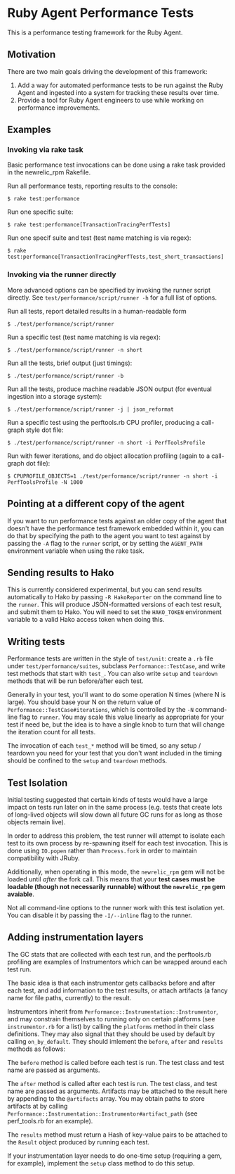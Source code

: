 # Ruby Agent Performance Tests

This is a performance testing framework for the Ruby Agent.

## Motivation

There are two main goals driving the development of this framework:

1. Add a way for automated performance tests to be run against the Ruby Agent
   and ingested into a system for tracking these results over time.
2. Provide a tool for Ruby Agent engineers to use while working on performance
   improvements.

## Examples

### Invoking via rake task

Basic performance test invocations can be done using a rake task provided in the
newrelic_rpm Rakefile.

Run all performance tests, reporting results to the console:

```
$ rake test:performance
```

Run one specific suite:

```
$ rake test:performance[TransactionTracingPerfTests]
```

Run one specif suite and test (test name matching is via regex):

```
$ rake test:performance[TransactionTracingPerfTests,test_short_transactions]
```

### Invoking via the runner directly

More advanced options can be specified by invoking the runner script directly.
See `test/performance/script/runner -h` for a full list of options.

Run all tests, report detailed results in a human-readable form

```
$ ./test/performance/script/runner
```

Run a specific test (test name matching is via regex):

```
$ ./test/performance/script/runner -n short
```

Run all the tests, brief output (just timings):

```
$ ./test/performance/script/runner -b
```

Run all the tests, produce machine readable JSON output (for eventual ingestion into a storage system):

```
$ ./test/performance/script/runner -j | json_reformat
```

Run a specific test using the perftools.rb CPU profiler, producing a call-graph style dot file:

```
$ ./test/performance/script/runner -n short -i PerfToolsProfile
```

Run with fewer iterations, and do object allocation profiling (again to a call-graph dot file):

```
$ CPUPROFILE_OBJECTS=1 ./test/performance/script/runner -n short -i PerfToolsProfile -N 1000
```

## Pointing at a different copy of the agent

If you want to run performance tests against an older copy of the agent that
doesn't have the performance test framework embedded within it, you can do that
by specifying the path to the agent you want to test against by passing the `-A`
flag to the `runner` script, or by setting the `AGENT_PATH` environment variable
when using the rake task.

## Sending results to Hako

This is currently considered experimental, but you can send results
automatically to Hako by passing `-R HakoReporter` on the command line to the
`runner`. This will produce JSON-formatted versions of each test result, and
submit them to Hako. You will need to set the `HAKO_TOKEN` environment variable
to a valid Hako access token when doing this.

## Writing tests

Performance tests are written in the style of `test/unit`: create a `.rb` file
under `test/performance/suites`, subclass `Performance::TestCase`, and write
test methods that start with `test_`. You can also write `setup` and `teardown`
methods that will be run before/after each test.

Generally in your test, you'll want to do some operation N times (where N is
large). You should base your N on the return value of
`Performance::TestCase#iterations`, which is controlled by the `-N` command-line
flag to `runner`. You may scale this value linearly as appropriate for your test
if need be, but the idea is to have a single knob to turn that will change the
iteration count for all tests.

The invocation of each `test_*` method will be timed, so any setup / teardown
you need for your test that you don't want included in the timing should be
confined to the `setup` and `teardown` methods.

## Test Isolation

Initial testing suggested that certain kinds of tests would have a large impact
on tests run later on in the same process (e.g. tests that create lots of
long-lived objects will slow down all future GC runs for as long as those
objects remain live).

In order to address this problem, the test runner will attempt to isolate each
test to its own process by re-spawning itself for each test invocation. This is
done using `IO.popen` rather than `Process.fork` in order to maintain
compatibility with JRuby.

Additionally, when operating in this mode, the `newrelic_rpm` gem will not be
loaded until *after* the fork call. This means that your **test cases must be
loadable (though not necessarily runnable) without the `newrelic_rpm` gem
avaiable**.

Not all command-line options to the runner work with this test isolation yet.
You can disable it by passing the `-I/--inline` flag to the runner.

## Adding instrumentation layers

The GC stats that are collected with each test run, and the perftools.rb
profiling are examples of Instrumentors which can be wrapped around each test run.

The basic idea is that each instrumentor gets callbacks before and after each
test, and add information to the test results, or attach artifacts (a fancy name
for file paths, currently) to the result.

Instrumentors inherit from `Performance::Instrumentation::Instrumentor`, and may
constrain themselves to running only on certain platforms (see `instrumentor.rb`
for a list) by calling the `platforms` method in their class definitions. They
may also signal that they should be used by default by calling `on_by_default`.
They should imlement the `before`, `after` and `results` methods as follows:

The `before` method is called before each test is run. The test class and test
name are passed as arguments.

The `after` method is called after each test is run. The test class, and test
name are passed as arguments. Artifacts may be attached to the result here by
appending to the `@artifacts` array. You may obtain paths to store artifacts at
by calling `Performance::Instrumentation::Instrumentor#artifact_path` (see
perf_tools.rb for an example).

The `results` method must return a Hash of key-value pairs to be attached to the
`Result` object produced by running each test.

If your instrumentation layer needs to do one-time setup (requiring a gem, for
example), implement the `setup` class method to do this setup.
